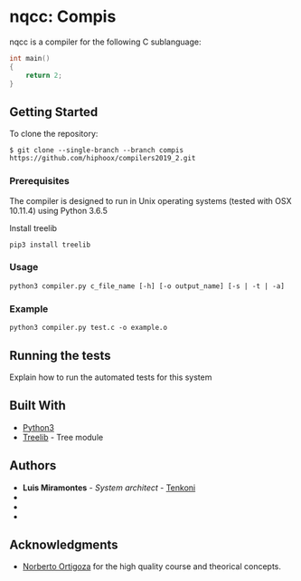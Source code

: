 # nqcc: Compis

nqcc is a compiler for the following C sublanguage:

```c
int main()
{
	return 2;
}
```

## Getting Started

To clone the repository:

```
$ git clone --single-branch --branch compis https://github.com/hiphoox/compilers2019_2.git
```

### Prerequisites

The compiler is designed to run in Unix operating systems (tested with OSX 10.11.4) using Python 3.6.5

Install treelib

```
pip3 install treelib
```

### Usage

```
python3 compiler.py c_file_name [-h] [-o output_name] [-s | -t | -a] 
```

### Example

```
python3 compiler.py test.c -o example.o 
```

## Running the tests

Explain how to run the automated tests for this system


## Built With

* [Python3](https://www.python.org/download/releases/3.0/) 
* [Treelib](https://github.com/caesar0301/treelib) - Tree module

## Authors

* **Luis Miramontes** - *System architect* - [Tenkoni](https://github.com/Tenkoni)
*
*
*



## Acknowledgments

* [Norberto Ortigoza](https://github.com/hiphoox) for the high quality course and theorical concepts.

